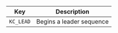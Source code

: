 |Key      |Description             |
|---------|------------------------|
|`KC_LEAD`|Begins a leader sequence|